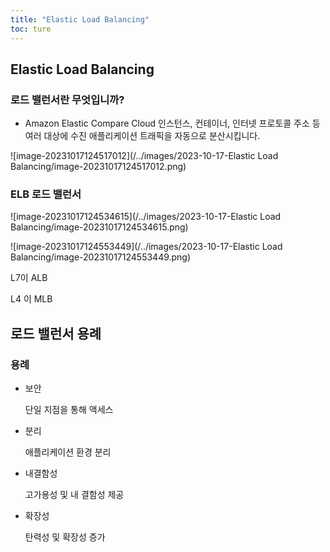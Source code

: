 ```yaml
---
title: "Elastic Load Balancing"
toc: ture
---
```


## Elastic Load Balancing

### 로드 밸런서란 무엇입니까?

- Amazon Elastic Compare Cloud 인스턴스, 컨테이너, 인터넷 프로토콜 주소 등 여러 대상에 수진 애플리케이션 트래픽을 자동으로 분산시킵니다.

![image-20231017124517012](/../images/2023-10-17-Elastic Load Balancing/image-20231017124517012.png)

### ELB 로드 밸런서

![image-20231017124534615](/../images/2023-10-17-Elastic Load Balancing/image-20231017124534615.png)

![image-20231017124553449](/../images/2023-10-17-Elastic Load Balancing/image-20231017124553449.png)

L7이 ALB

L4 이 MLB

## 로드 밸런서 용례

### 용례

- 보안

  단일 지점을 통해 액세스

- 분리

  애플리케이션 환경 분리

- 내결함성

  고가용성 및 내 결함성 제공

- 확장성

  탄력성 및 확장성 증가